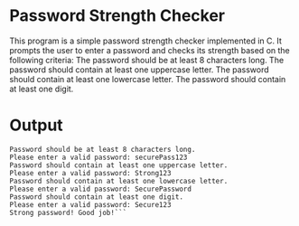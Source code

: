 # Password Strength Checker

This program is a simple password strength checker implemented in C. 
It prompts the user to enter a password and checks its strength based on the following criteria:
The password should be at least 8 characters long.
The password should contain at least one uppercase letter.
The password should contain at least one lowercase letter.
The password should contain at least one digit.

# Output
```Enter your password: myPassword
Password should be at least 8 characters long.
Please enter a valid password: securePass123
Password should contain at least one uppercase letter.
Please enter a valid password: Strong123
Password should contain at least one lowercase letter.
Please enter a valid password: SecurePassword
Password should contain at least one digit.
Please enter a valid password: Secure123
Strong password! Good job!```
